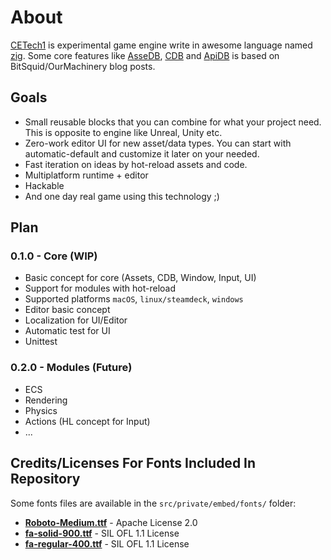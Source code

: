 # About

[CETech1](https://github.com/cyberegoorg/cetech1) is experimental game engine write in awesome language
named [zig](https://ziglang.org).
Some core features like [AsseDB](assetdb.md), [CDB](cdb.md) and [ApiDB](apidb.md) is based on BitSquid/OurMachinery blog
posts.

## Goals

- Small reusable blocks that you can combine for what your project need. This is opposite to engine like Unreal, Unity
  etc.
- Zero-work editor UI for new asset/data types. You can start with automatic-default and customize it later on your
  needed.
- Fast iteration on ideas by hot-reload assets and code.
- Multiplatform runtime + editor
- Hackable
- And one day real game using this technology ;)

## Plan

### 0.1.0 - Core (WIP)

- Basic concept for core (Assets, CDB, Window, Input, UI)
- Support for modules with hot-reload
- Supported platforms `macOS`, `linux/steamdeck`, `windows`
- Editor basic concept
- Localization for UI/Editor
- Automatic test for UI
- Unittest

### 0.2.0 - Modules (Future)

- ECS
- Rendering
- Physics
- Actions (HL concept for Input)
- ...

## Credits/Licenses For Fonts Included In Repository

Some fonts files are available in the `src/private/embed/fonts/` folder:

- **[Roboto-Medium.ttf](https://fonts.google.com/specimen/Roboto)** - Apache License 2.0
- **[fa-solid-900.ttf](https://fontawesome.com)** - SIL OFL 1.1 License
- **[fa-regular-400.ttf](https://fontawesome.com)** - SIL OFL 1.1 License
